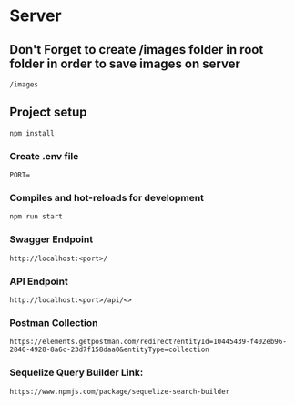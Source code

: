 # Server

## Don't Forget to create /images folder in root folder in order to save images on server

```
/images
```

## Project setup

```
npm install
```

### Create .env file

```
PORT=
```

### Compiles and hot-reloads for development

```
npm run start
```

### Swagger Endpoint

```
http://localhost:<port>/
```

### API Endpoint

```
http://localhost:<port>/api/<>
```

### Postman Collection

```
https://elements.getpostman.com/redirect?entityId=10445439-f402eb96-2840-4928-8a6c-23d7f158daa0&entityType=collection
```

### Sequelize Query Builder Link:

```
https://www.npmjs.com/package/sequelize-search-builder
```
